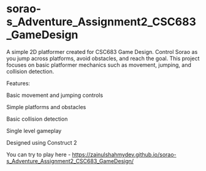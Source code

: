 # sorao-s_Adventure_Assignment2_CSC683_GameDesign

A simple 2D platformer created for CSC683 Game Design. Control Sorao as you jump across platforms, avoid obstacles, and reach the goal. This project focuses on basic platformer mechanics such as movement, jumping, and collision detection.

Features:

Basic movement and jumping controls

Simple platforms and obstacles

Basic collision detection

Single level gameplay

Designed using Construct 2

You can try to play here - https://zainulshahmydev.github.io/sorao-s_Adventure_Assignment2_CSC683_GameDesign/

